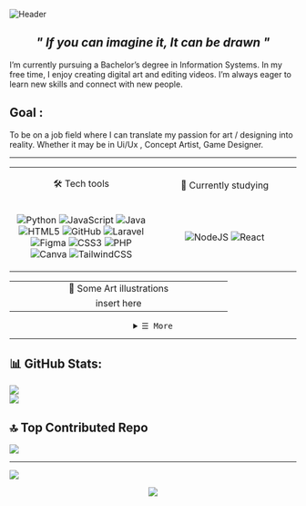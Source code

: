 ![Header](./readme-header.png)

<!--# Hi I'm Jeremy Ortega 👋 -->
<div align="center">
 
  ## <i>" If you can imagine it, It can be drawn "</i>
 
</div>

 I’m currently pursuing a Bachelor’s degree in Information Systems. In my free time, I enjoy creating digital art and editing videos. I’m always eager to learn new skills and connect with new people.

 Goal : 
 ---
To be on a job field where I can translate my passion for art / designing into reality. Whether it may be in Ui/Ux , Concept Artist, Game Designer.


---
<table align="center">
<tr>
 <tr> 
  <td align="center">
   
 🛠️ Tech tools

  </td>
  <td align="center">
   
 📖 Currently studying

  </td>

 </tr>
 

<td align="center" width="50%">
  
![Python](https://img.shields.io/badge/python-3670A0?style=for-the-badge&logo=python&logoColor=ffdd54) 
![JavaScript](https://img.shields.io/badge/javascript-%23323330.svg?style=for-the-badge&logo=javascript&logoColor=%23F7DF1E)
![Java](https://img.shields.io/badge/java-%23ED8B00.svg?style=for-the-badge&logo=openjdk&logoColor=white)
![HTML5](https://img.shields.io/badge/html5-%23E34F26.svg?style=for-the-badge&logo=html5&logoColor=white)
![GitHub](https://img.shields.io/badge/github-%23121011.svg?style=for-the-badge&logo=github&logoColor=white)
![Laravel](https://img.shields.io/badge/laravel-%23FF2D20.svg?style=for-the-badge&logo=laravel&logoColor=white)
![Figma](https://img.shields.io/badge/figma-%23F24E1E.svg?style=for-the-badge&logo=figma&logoColor=white)
![CSS3](https://img.shields.io/badge/css3-%231572B6.svg?style=for-the-badge&logo=css3&logoColor=white)
![PHP](https://img.shields.io/badge/php-%23777BB4.svg?style=for-the-badge&logo=php&logoColor=white)
![Canva](https://img.shields.io/badge/Canva-%2300C4CC.svg?style=for-the-badge&logo=Canva&logoColor=white) 
![TailwindCSS](https://img.shields.io/badge/tailwindcss-%2338B2AC.svg?style=for-the-badge&logo=tailwind-css&logoColor=white) 

</td>
<td align="center" width="50%">

![NodeJS](https://img.shields.io/badge/node.js-6DA55F?style=for-the-badge&logo=node.js&logoColor=white)
![React](https://img.shields.io/badge/react-%2320232a.svg?style=for-the-badge&logo=react&logoColor=%2361DAFB) 

</td>
</tr>
</table>

<table align="center">
<tr>
 
 <tr> 
  <td align="center">
 🎨 Some Art illustrations
  </td>
 </tr>
 
<td align="center" width="50%">
 insert here
</td>

</tr>
</table>
<details align="center">    
  <summary> <samp>&#9776; More</samp></summary>

 ## 🌐 Socials:
[![Instagram](https://img.shields.io/badge/Instagram-%23E4405F.svg?logo=Instagram&logoColor=white)](https://www.instagram.com/jeremi_suuing/) 
[![LinkedIn](https://img.shields.io/badge/LinkedIn-%230077B5.svg?logo=linkedin&logoColor=white)](/https://www.linkedin.com/in/jeremy-ortega-a13a85300/) 
[![email](https://img.shields.io/badge/Email-D14836?logo=gmail&logoColor=white)](mailto:jeremysortega@gmail.com) 
[![Facebook](https://img.shields.io/badge/Facebook-%231877F2.svg?logo=Facebook&logoColor=white)](https://www.facebook.com/jeremy.ortega.735944) 

</samp>
</details>






---
## 📊 GitHub Stats:
<!--![](https://github-readme-stats.vercel.app/api?username=Jeremy-Ortega&theme=prussian&hide_border=false&include_all_commits=true&count_private=false)</br>-->
![](https://nirzak-streak-stats.vercel.app/?user=Jeremy-Ortega&theme=prussian&hide_border=false)</br>
![](https://github-readme-stats.vercel.app/api/top-langs/?username=Jeremy-Ortega&theme=prussian&hide_border=false&include_all_commits=true&count_private=false&layout=compact)


## 🔝 Top Contributed Repo
![](https://github-contributor-stats.vercel.app/api?username=Jeremy-Ortega&limit=5&theme=tokyonight&combine_all_yearly_contributions=true)

---
[![](https://visitcount.itsvg.in/api?id=Jeremy-Ortega&icon=9&color=0)](https://visitcount.itsvg.in)

<div align="center">
  <img src="https://visitor-badge.laobi.icu/badge?page_id=Uqlzsam.Uqlzsam&"  />
</div>






